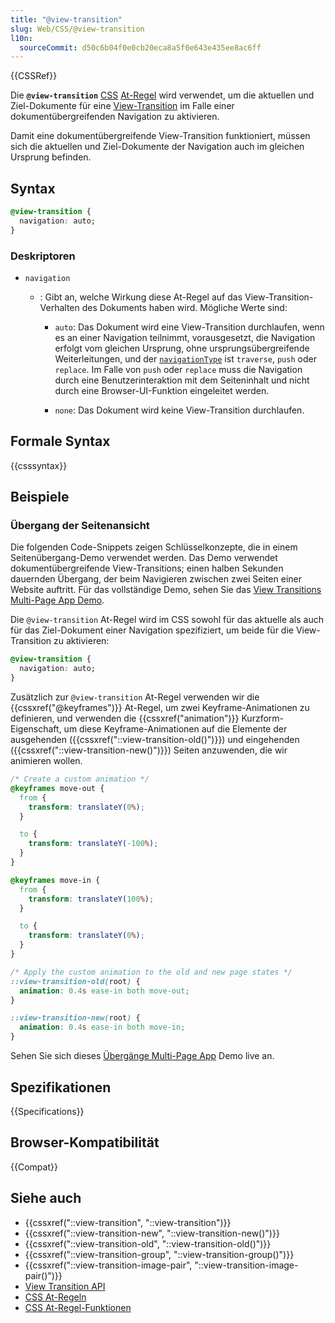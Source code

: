 ```yaml
---
title: "@view-transition"
slug: Web/CSS/@view-transition
l10n:
  sourceCommit: d50c6b04f0e0cb20eca8a5f0e643e435ee8ac6ff
---
```


{{CSSRef}}

Die **`@view-transition`** [CSS](/de/docs/Web/CSS) [At-Regel](/de/docs/Web/CSS/CSS_syntax/At-rule) wird verwendet, um die aktuellen und Ziel-Dokumente für eine [View-Transition](/de/docs/Web/API/View_Transition_API) im Falle einer dokumentübergreifenden Navigation zu aktivieren.

Damit eine dokumentübergreifende View-Transition funktioniert, müssen sich die aktuellen und Ziel-Dokumente der Navigation auch im gleichen Ursprung befinden.

## Syntax

```css
@view-transition {
  navigation: auto;
}
```

### Deskriptoren

- `navigation`

  - : Gibt an, welche Wirkung diese At-Regel auf das View-Transition-Verhalten des Dokuments haben wird. Mögliche Werte sind:

    - `auto`: Das Dokument wird eine View-Transition durchlaufen, wenn es an einer Navigation teilnimmt, vorausgesetzt, die Navigation erfolgt vom gleichen Ursprung, ohne ursprungsübergreifende Weiterleitungen, und der [`navigationType`](/de/docs/Web/API/NavigateEvent/navigationType) ist `traverse`, `push` oder `replace`. Im Falle von `push` oder `replace` muss die Navigation durch eine Benutzerinteraktion mit dem Seiteninhalt und nicht durch eine Browser-UI-Funktion eingeleitet werden.

    - `none`: Das Dokument wird keine View-Transition durchlaufen.

## Formale Syntax

{{csssyntax}}

## Beispiele

### Übergang der Seitenansicht

Die folgenden Code-Snippets zeigen Schlüsselkonzepte, die in einem Seitenübergang-Demo verwendet werden.
Das Demo verwendet dokumentübergreifende View-Transitions; einen halben Sekunden dauernden Übergang, der beim Navigieren zwischen zwei Seiten einer Website auftritt.
Für das vollständige Demo, sehen Sie das [View Transitions Multi-Page App Demo](https://mdn.github.io/dom-examples/view-transitions/mpa/).

Die `@view-transition` At-Regel wird im CSS sowohl für das aktuelle als auch für das Ziel-Dokument einer Navigation spezifiziert, um beide für die View-Transition zu aktivieren:

```css
@view-transition {
  navigation: auto;
}
```

Zusätzlich zur `@view-transition` At-Regel verwenden wir die {{cssxref("@keyframes")}} At-Regel, um zwei Keyframe-Animationen zu definieren, und verwenden die {{cssxref("animation")}} Kurzform-Eigenschaft, um diese Keyframe-Animationen auf die Elemente der ausgehenden ({{cssxref("::view-transition-old()")}}) und eingehenden ({{cssxref("::view-transition-new()")}}) Seiten anzuwenden, die wir animieren wollen.

```css
/* Create a custom animation */
@keyframes move-out {
  from {
    transform: translateY(0%);
  }

  to {
    transform: translateY(-100%);
  }
}

@keyframes move-in {
  from {
    transform: translateY(100%);
  }

  to {
    transform: translateY(0%);
  }
}

/* Apply the custom animation to the old and new page states */
::view-transition-old(root) {
  animation: 0.4s ease-in both move-out;
}

::view-transition-new(root) {
  animation: 0.4s ease-in both move-in;
}
```

Sehen Sie sich dieses [Übergänge Multi-Page App](https://mdn.github.io/dom-examples/view-transitions/mpa/) Demo live an.

## Spezifikationen

{{Specifications}}

## Browser-Kompatibilität

{{Compat}}

## Siehe auch

- {{cssxref("::view-transition", "::view-transition")}}
- {{cssxref("::view-transition-new", "::view-transition-new()")}}
- {{cssxref("::view-transition-old", "::view-transition-old()")}}
- {{cssxref("::view-transition-group", "::view-transition-group()")}}
- {{cssxref("::view-transition-image-pair", "::view-transition-image-pair()")}}
- [View Transition API](/de/docs/Web/API/View_Transition_API)
- [CSS At-Regeln](/de/docs/Web/CSS/CSS_syntax/At-rule)
- [CSS At-Regel-Funktionen](/de/docs/Web/CSS/CSS_syntax/At-rule_functions)
